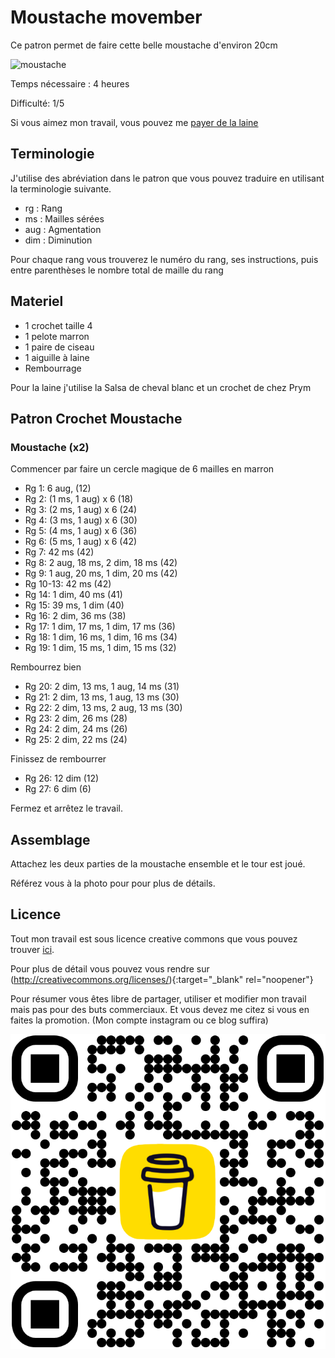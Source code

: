 # Moustache movember

Ce patron permet de faire cette belle moustache d'environ 20cm

![moustache](../../media/patterns/moustache/moustache.jpg)

Temps nécessaire  : 4 heures

Difficulté: 1/5

Si vous aimez mon travail, vous pouvez me [payer de la laine](https://buymeacoffee.com/inuitcrochet)

## Terminologie

J'utilise des abréviation dans le patron que vous pouvez traduire en utilisant la terminologie suivante.

* rg : Rang
* ms : Mailles sérées
* aug : Agmentation
* dim : Diminution

Pour chaque rang vous trouverez le numéro du rang, ses instructions, puis entre parenthèses le nombre total de maille du rang

## Materiel

* 1 crochet taille 4
* 1 pelote marron
* 1 paire de ciseau
* 1 aiguille à laine
* Rembourrage

Pour la laine j'utilise la Salsa de cheval blanc et un crochet de chez Prym

## Patron Crochet Moustache

### Moustache (x2)

Commencer par faire un cercle magique de 6 mailles en marron

* Rg 1: 6 aug, (12)
* Rg 2: (1 ms, 1 aug) x 6 (18)
* Rg 3: (2 ms, 1 aug) x 6 (24)
* Rg 4: (3 ms, 1 aug) x 6 (30)
* Rg 5: (4 ms, 1 aug) x 6 (36)
* Rg 6: (5 ms, 1 aug) x 6 (42)
* Rg 7: 42 ms (42)
* Rg 8: 2 aug, 18 ms, 2 dim, 18 ms (42)
* Rg 9: 1 aug, 20 ms, 1 dim, 20 ms (42)
* Rg 10-13: 42 ms (42)
* Rg 14: 1 dim,  40 ms (41)
* Rg 15: 39 ms, 1 dim (40)
* Rg 16: 2 dim, 36 ms (38)
* Rg 17: 1 dim, 17 ms, 1 dim, 17 ms (36)
* Rg 18: 1 dim, 16 ms, 1 dim, 16 ms (34)
* Rg 19: 1 dim, 15 ms, 1 dim, 15 ms (32)

Rembourrez bien

* Rg 20: 2 dim, 13 ms, 1 aug, 14 ms (31)
* Rg 21: 2 dim, 13 ms, 1 aug, 13 ms (30)
* Rg 22: 2 dim, 13 ms, 2 aug, 13 ms (30)
* Rg 23: 2 dim, 26 ms (28)
* Rg 24: 2 dim, 24 ms (26)
* Rg 25: 2 dim, 22 ms (24)

Finissez de rembourrer

* Rg 26: 12 dim (12)
* Rg 27: 6 dim (6)

Fermez et arrêtez le travail.

## Assemblage

Attachez les deux parties de la moustache ensemble et le tour est joué.

Référez vous à la photo pour pour plus de détails.

## Licence

Tout mon travail est sous licence creative commons que vous pouvez trouver [ici](LICENCE.md).

Pour plus de détail vous pouvez vous rendre sur (http://creativecommons.org/licenses/){:target="_blank" rel="noopener"}

Pour résumer vous êtes libre de partager, utiliser et modifier mon travail mais pas pour des buts commerciaux. Et vous devez me citez si vous en faites la promotion. (Mon compte instagram ou ce blog suffira)

[![Buy me a coffee](./media/bmc_qr.png)](https://buymeacoffee.com/inuitcrochet)
